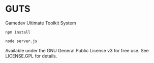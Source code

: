 # GUTS
Gamedev Ultimate Toolkit System

    npm install

    node server.js

Available under the GNU General Public License v3 for free use. See LICENSE.GPL for details.

